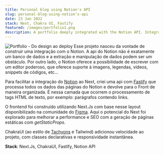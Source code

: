 ```yaml
---
title: Personal blog using Notion's API
slug: personal-blog-using-notion's-api
date: 23 Jan 2022
stack: Next, Chakra UI, Fastify
featured: /images/portfolio1.png
description: A portfolio deeply integrated with the Notion API. Integration with notion makes it easy to manage and create new content.
---
```


![Portfolio - Do design ao deploy](/images/portfolio1.png)
Esse projeto nasceu da vontade de construir uma integração com o Notion. A api do Notion não é exatamente um banco de dados e a extração e manipulação de dados podem ser um obstáculo. Por outro lado, o Notion oferece a possibilidade de escrever com um editor poderoso, que oferece suporte à imagens, legendas, vídeos, snippets de códigos, etc...

Para facilitar a integração do [Notion](http://notion.so/) ao Next, criei uma api com [Fastify](https://www.fastify.io/) que processa todos os dados das páginas do Notion e devolve para o Front de maneira organizada. É nessa camada que ocorrem o processamento de tags HTML de texto, por exemplo: parágrafos contendo links.

O frontend foi construído utilizando Next.Js com base nesse layout disponibilizado na comunidade do [Figma](https://www.figma.com/community/file/882879599442878081). Aqui o potencial do Next foi explorado para melhorar a performance e SEO com a geração de páginas estáticas com *getStaticProps*.

ChakraUI (ao estilo de [Tachyons](https://tachyons.io/) e Tailwind) adicionou velocidade ao projeto, com classes declarativas e responsividade instantânea.

**Stack**: Next.Js, ChakraUI, Fastify, Notion API